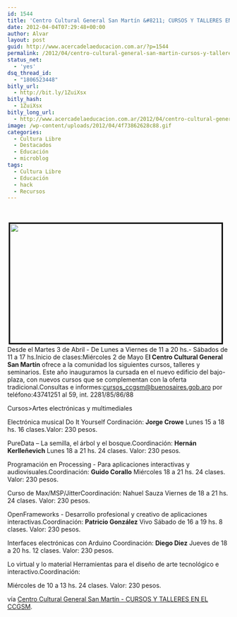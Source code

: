 ```yaml
---
id: 1544
title: 'Centro Cultural General San Martín &#8211; CURSOS Y TALLERES EN EL CCGSM'
date: 2012-04-04T07:29:48+00:00
author: Alvar
layout: post
guid: http://www.acercadelaeducacion.com.ar/?p=1544
permalink: /2012/04/centro-cultural-general-san-martin-cursos-y-talleres-en-el-ccgsm/
status_net:
  - 'yes'
dsq_thread_id:
  - "1806523448"
bitly_url:
  - http://bit.ly/1ZuiXsx
bitly_hash:
  - 1ZuiXsx
bitly_long_url:
  - http://www.acercadelaeducacion.com.ar/2012/04/centro-cultural-general-san-martin-cursos-y-talleres-en-el-ccgsm/
image: /wp-content/uploads/2012/04/4f73862628c88.gif
categories:
  - Cultura Libre
  - Destacados
  - Educación
  - microblog
tags:
  - Cultura Libre
  - Educación
  - hack
  - Recursos
---
```

&nbsp;

<a href="http://www.centroculturalsanmartin.com/novedades/26_cursos-y-talleres-en-el-ccgsm"><img class="alignleft" style="border: 3px solid black; margin: 3px;" src="http://www.centroculturalsanmartin.com/archivos/4f73862628c88.gif" alt="" width="480" height="270" /></a>Desde el Martes 3 de Abril - De Lunes a Viernes de 11 a 20 hs.- Sábados de 11 a 17 hs.Inicio de clases:Miércoles 2 de Mayo E<strong>l Centro Cultural General San Martín</strong> ofrece a la comunidad los siguientes cursos, talleres y seminarios. Este año inauguramos la cursada en el nuevo edificio del bajo-plaza, con nuevos cursos que se complementan con la oferta tradicional.Consultas e informes:cursos_ccgsm@buenosaires.gob.aro por teléfono:43741251 al 59, int. 2281/85/86/88

Cursos&gt;Artes electrónicas y multimediales

Electrónica musical Do It Yourself Cordinación: <strong>Jorge Crowe</strong> Lunes 15 a 18 hs. 16 clases.Valor: 230 pesos.

PureData – La semilla, el árbol y el bosque.Coordinación: <strong>Hernán Kerlleñevich</strong> Lunes 18 a 21 hs. 24 clases. Valor: 230 pesos.

Programación en Processing - Para aplicaciones interactivas y audiovisuales.Coordinación: <strong>Guido Corallo</strong> Miércoles 18 a 21 hs. 24 clases. Valor: 230 pesos.

Curso de Max/MSP/JitterCoordinación: Nahuel Sauza Viernes de 18 a 21 hs. 24 clases. Valor: 230 pesos.

OpenFrameworks - Desarrollo profesional y creativo de aplicaciones interactivas.Coordinación: <strong>Patricio González</strong> Vivo Sábado de 16 a 19 hs. 8 clases. Valor: 230 pesos.

Interfaces electrónicas con Arduino Coordinación: <strong>Diego Diez</strong> Jueves de 18 a 20 hs. 12 clases. Valor: 230 pesos.

Lo virtual y lo material Herramientas para el diseño de arte tecnológico e interactivo.Coordinación:<strong></strong>

Miércoles de 10 a 13 hs. 24 clases. Valor: 230 pesos.

vía <a href="http://www.centroculturalsanmartin.com/novedades/26_cursos-y-talleres-en-el-ccgsm">Centro Cultural General San Martín - CURSOS Y TALLERES EN EL CCGSM</a>.